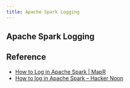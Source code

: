 ```yaml
---
title: Apache Spark Logging
---
```


## Apache Spark Logging


## Reference
* [How to Log in Apache Spark | MapR](https://mapr.com/blog/how-log-apache-spark/)
* [How to log in Apache Spark – Hacker Noon](https://hackernoon.com/how-to-log-in-apache-spark-f4204fad78a)

